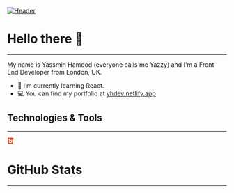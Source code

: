 [![Header](https://raw.githubusercontent.com/MartinHeinz/MartinHeinz/master/readme_header.png "Header")](https://martinheinz.dev/)

# Hello there 👋
***

My name is Yassmin Hamood (everyone calls me Yazzy) and I'm a Front End Developer from London, UK.

- 🌱 I’m currently learning React.
- 💻 You can find my portfolio at [yhdev.netlify.app](https://yhdev.netlify.app/)


## Technologies & Tools
***

<img src="https://github.com/yazzybandyham/yazzybandyham/blob/e3b7040f30c2a567f5dbc4f145af081c8c5b82fa/html.svg" width="15px">


# GitHub Stats
***
